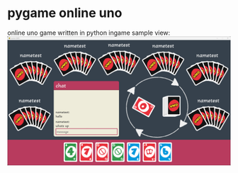 # pygame online uno
online uno game written in python
ingame sample view:
![enter image description here](assets/images/preview.png)
